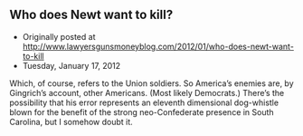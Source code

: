 ## Who does Newt want to kill?

 * Originally posted at http://www.lawyersgunsmoneyblog.com/2012/01/who-does-newt-want-to-kill
 * Tuesday, January 17, 2012

Which, of course, refers to the Union soldiers. So America’s enemies are, by Gingrich’s account, other Americans. (Most likely Democrats.) There’s the possibility that his error represents an eleventh dimensional dog-whistle blown for the benefit of the strong neo-Confederate presence in South Carolina, but I somehow doubt it.